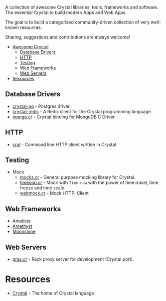 A collection of awesome Crystal libraries, tools, frameworks and software. The essential Crystal to build modern Apps and Web Apps.

The goal is to build a categorized community-driven collection of very well-known resources.

Sharing, suggestions and contributions are always welcome!

* [Awesome Crystal](#awesome-crystal)
  * [Database Drivers](#database-drivers)
  * [HTTP](#http)
  * [Testing](#testing)
  * [Web Frameworks](#web-frameworks)
  * [Web Servers](#web-servers)
* [Resources](#resources)

## Database Drivers

* [crystal-pg](https://github.com/will/crystal-pg) - Postgres driver
* [crystal-redis](https://github.com/stefanwille/crystal-redis) - A Redis client for the Crystal programming language.
* [mongo.cr](https://github.com/datanoise/mongo.cr) - Crystal binding for MongoDB C Driver

## HTTP

* [crul](https://github.com/porras/crul) - Command line HTTP client written in Crystal

## Testing

* Mock
  * [mocks.cr](https://github.com/waterlink/mocks.cr) - General purpose mocking library for Crystal.
  * [timecop.cr](https://github.com/waterlink/timecop.cr) - Mock with `Time.now` with the power of time travel, time freeze and time scale.
  * [webmock.cr](https://github.com/manastech/webmock.cr) - Mock HTTP::Client

## Web Frameworks

* [Amatista](https://github.com/werner/amatista)
* [Amethyst](https://github.com/Codcore/Amethyst)
* [Moonshine](https://github.com/dhruvrajvanshi/Moonshine)

## Web Servers

* [prax.cr](https://github.com/ysbaddaden/prax.cr) - Rack proxy server for development (Crystal port).

# Resources

* [Crystal](crystal-lang.org) - The home of Crystal language
